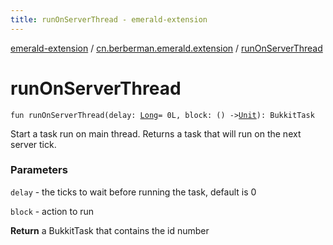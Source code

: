 ```yaml
---
title: runOnServerThread - emerald-extension
---
```


[emerald-extension](../index.html) / [cn.berberman.emerald.extension](index.html) / [runOnServerThread](.)

# runOnServerThread

`fun runOnServerThread(delay: `[`Long`](https://kotlinlang.org/api/latest/jvm/stdlib/kotlin/-long/index.html)` = 0L, block: () -> `[`Unit`](https://kotlinlang.org/api/latest/jvm/stdlib/kotlin/-unit/index.html)`): BukkitTask`

Start a task run on main thread.
Returns a task that will run on the next server tick.

### Parameters

`delay` - the ticks to wait before running the task, default is 0

`block` - action to run

**Return**
a BukkitTask that contains the id number

